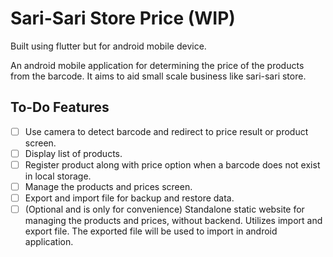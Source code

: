 # Sari-Sari Store Price (WIP)

Built using flutter but for android mobile device.

An android mobile application for determining the price of the products from the barcode. It aims to aid small scale business like sari-sari store.

## To-Do Features
- [ ] Use camera to detect barcode and redirect to price result or product screen.
- [ ] Display list of products. 
- [ ] Register product along with price option when a barcode does not exist in local storage.
- [ ] Manage the products and prices screen.
- [ ] Export and import file for backup and restore data.
- [ ] (Optional and is only for convenience) Standalone static website for managing the products and prices, without backend. Utilizes import and export file. The exported file will be used to import in android application. 
